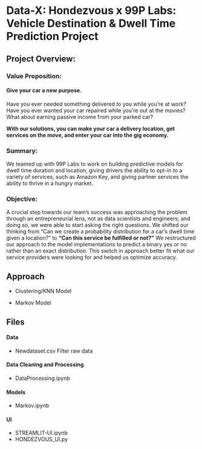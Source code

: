 # Data-X: Hondezvous x 99P Labs: Vehicle Destination & Dwell Time Prediction Project
## Project Overview:
### Value Proposition:
#### Give your car a new purpose.

Have you ever needed something delivered to you while you’re at work? Have you ever wanted your car repaired while you’re out at the movies? What about earning passive income from your parked car?

**With our solutions, you can make your car a delivery location,  get services on the move, and enter your car into the gig economy.**
### Summary:
We teamed up with 99P Labs to work on building predictive models for dwell time duration and location, giving drivers the ability to opt-in to a variety of services, such as Amazon Key, and giving partner services the ability to thrive in a hungry market.

### Objective:
A crucial step towards our team’s success was approaching the problem through an entrepreneurial lens, not as data scientists and engineers; and doing so, we were able to start asking the right questions. We shifted our thinking from “Can we create a probability distribution for a car’s dwell time given a location?” to **“Can this service be fulfilled or not?”** We restructured our approach to the model implementations to predict a binary yes or no rather than an exact distribution. This switch in approach better fit what our service providers were looking for and helped us optimize accuracy.

## Approach
* Clustering/KNN Model


* Markov Model


## Files
#### Data
* Newdataset.csv
  Filter raw data
#### Data Cleaning and Processing
* DataProcessing.ipynb
#### Models
* Markov.ipynb
#### UI
* STREAMLIT-UI.ipynb
* HONDEZVOUS_UI.py
  
